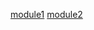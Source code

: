 [module1](https://github.com/HDE/terramodules/tree/module1/module1)
[module2](https://github.com/HDE/terramodules/tree/module2/module2)